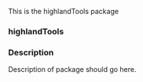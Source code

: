 This is the highlandTools   package 
### highlandTools
### Description
Description of package should go here.
